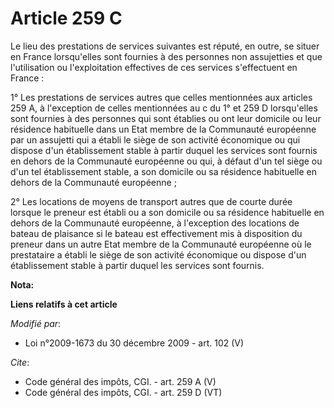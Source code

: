 # Article 259 C

Le lieu des prestations de services suivantes est réputé, en outre, se situer en France lorsqu'elles sont fournies à des
personnes non assujetties et que l'utilisation ou l'exploitation effectives de ces services s'effectuent en France : 

1° Les prestations de services autres que celles mentionnées aux articles 259 A, à l'exception de celles mentionnées au c du
1° et 259 D lorsqu'elles sont fournies à des personnes qui sont établies ou ont leur domicile ou leur résidence habituelle
dans un Etat membre de la Communauté européenne par un assujetti qui a établi le siège de son activité économique ou qui
dispose d'un établissement stable à partir duquel les services sont fournis en dehors de la Communauté européenne ou qui, à
défaut d'un tel siège ou d'un tel établissement stable, a son domicile ou sa résidence habituelle en dehors de la Communauté
européenne ; 

2° Les locations de moyens de transport autres que de courte durée lorsque le preneur est établi ou a son domicile ou sa
résidence habituelle en dehors de la Communauté européenne, à l'exception des locations de bateau de plaisance si le bateau
est effectivement mis à disposition du preneur dans un autre Etat membre de la Communauté européenne où le prestataire a
établi le siège de son activité économique ou dispose d'un établissement stable à partir duquel les services sont fournis.

**Nota:**



**Liens relatifs à cet article**

_Modifié par_:

  - Loi n°2009-1673 du 30 décembre 2009 - art. 102 (V)

_Cite_:

  - Code général des impôts, CGI. - art. 259 A (V)
  - Code général des impôts, CGI. - art. 259 D (VT)
